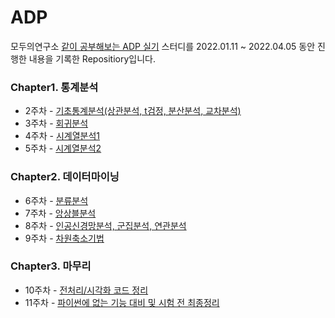 # ADP

모두의연구소 [같이 공부해보는 ADP 실기](https://modulabs.co.kr/product/flip18th-5846-2021-12-10-082556/) 스터디를 2022.01.11 ~ 2022.04.05 동안 진행한 내용을 기록한 Repositiory입니다.

### Chapter1. 통계분석
- 2주차 - [기초통계분석(상관분석, t검정, 분산분석, 교차분석)]() 
- 3주차 - [회귀분석]()
- 4주차 - [시계열분석1]()
- 5주차 - [시계열분석2]()

### Chapter2. 데이터마이닝
- 6주차 - [분류분석]()
- 7주차 - [앙상블분석]()
- 8주차 - [인공신경망분석, 군집분석, 연관분석]()
- 9주차 - [차원축소기법]()

### Chapter3. 마무리
- 10주차 - [전처리/시각화 코드 정리]()
- 11주차 -  [파이썬에 없는 기능 대비 및 시험 전 최종정리]()
